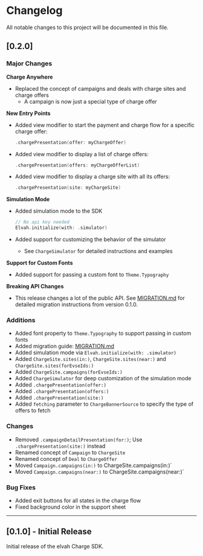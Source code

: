 # Changelog

All notable changes to this project will be documented in this file.

## [0.2.0]

### Major Changes

**Charge Anywhere**
- Replaced the concept of campaigns and deals with charge sites and charge offers
	- A campaign is now just a special type of charge offer

**New Entry Points**
- Added view modifier to start the payment and charge flow for a specific charge offer:

  ```swift
  .chargePresentation(offer: myChargeOffer)
  ```
- Added view modifier to display a list of charge offers:

  ```swift
  .chargePresentation(offers: myChargeOfferList)
  ```
- Added view modifier to display a charge site with all its offers:

  ```swift
  .chargePresentation(site: myChargeSite)
  ```

**Simulation Mode**
- Added simulation mode to the SDK

  ```swift
  // No api key needed
  Elvah.initialize(with: .simulator)
  ```
- Added support for customizing the behavior of the simulator 
	- See `ChargeSimulator` for detailed instructions and examples

**Support for Custom Fonts**
- Added support for passing a custom font to `Theme.Typography`

**Breaking API Changes**
- This release changes a lot of the public API. See [MIGRATION.md](MIGRATION.md) for detailed migration instructions from version 0.1.0.

### Additions
- Added font property to `Theme.Typography` to support passing in custom fonts
- Added migration guide: [MIGRATION.md](MIGRATION.md)
- Added simulation mode via `Elvah.initialize(with: .simulator)`
- Added `ChargeSite.sites(in:)`, `ChargeSite.sites(near:)` and `ChargeSite.sites(forEvseIds:)`
- Added `ChargeSite.campaigns(forEvseIds:)`
- Added `ChargeSimulator` for deep customization of the simulation mode
- Added `.chargePresentation(offer:)`
- Added `.chargePresentation(offers:)`
- Added `.chargePresentation(site:)`
- Added `fetching` parameter to `ChargeBannerSource` to specify the type of offers to fetch

### Changes
- Removed `.campaignDetailPresentation(for:)`; Use `.chargePresentation(site:)` instead
- Renamed concept of `Campaign` to `ChargeSite`
- Renamed concept of `Deal` to `ChargeOffer`
- Moved `Campaign.campaigns(in:)` to ChargeSite.campaigns(in:)`
- Moved `Campaign.campaigns(near:)` to ChargeSite.campaigns(near:)`

### Bug Fixes
- Added exit buttons for all states in the charge flow
- Fixed background color in the support sheet

---

## [0.1.0] - Initial Release

Initial release of the elvah Charge SDK.
